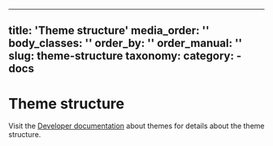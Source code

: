 ---
title: 'Theme structure'
media_order: ''
body_classes: ''
order_by: ''
order_manual: ''
slug: theme-structure
taxonomy:
    category:
        - docs
---------------------

# Theme structure

Visit the [Developer documentation][Developer documentation] about themes for details about the theme structure.

[Developer documentation]:<https://developer.mautic.org/#themes>